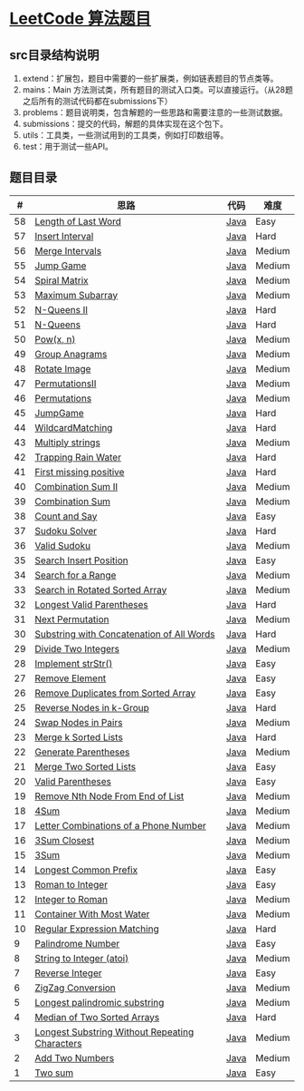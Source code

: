 # [LeetCode 算法题目](https://github.com/zdRan/leetcode)
## src目录结构说明
1. extend：扩展包，题目中需要的一些扩展类，例如链表题目的节点类等。
2. mains：Main 方法测试类，所有题目的测试入口类。可以直接运行。（从28题之后所有的测试代码都在submissions下）
3. problems：题目说明类，包含解题的一些思路和需要注意的一些测试数据。
4. submissions：提交的代码，解题的具体实现在这个包下。
5. utils：工具类，一些测试用到的工具类，例如打印数组等。
6. test：用于测试一些API。
## 题目目录
| # | 思路   | 代码      | 难度       |
|---| ----- | -------- | ---------- |
|58 |[Length of Last Word](./src/com/leetcode/problems/LengthLastWord.md)|[Java](./src/com/leetcode/submissions/LengthLastWord.java)|Easy|
|57 |[Insert Interval](./src/com/leetcode/problems/InsertInterval.md)|[Java](./src/com/leetcode/submissions/InsertInterval.java)|Hard|
|56 |[Merge Intervals](./src/com/leetcode/problems/MergeIntervals.md)|[Java](./src/com/leetcode/submissions/MergeIntervals.java)|Medium|
|55 |[Jump Game](./src/com/leetcode/problems/JumpGame2.md)|[Java](./src/com/leetcode/submissions/JumpGame2.java)|Medium|
|54 |[Spiral Matrix](./src/com/leetcode/problems/SpiralMatrix.md)|[Java](./src/com/leetcode/submissions/SpiralMatrix.java)|Medium|
|53 |[Maximum Subarray](./src/com/leetcode/problems/MaximumSubarray.md)|[Java](./src/com/leetcode/submissions/MaximumSubarray.java)|Medium|
|52 |[N-Queens II](./src/com/leetcode/problems/NQueens.md)|[Java](./src/com/leetcode/submissions/NQueensII.java)|Hard|
|51 |[N-Queens](./src/com/leetcode/problems/NQueens.md)|[Java](./src/com/leetcode/submissions/NQueens.java)|Hard|
|50 |[Pow(x, n)](./src/com/leetcode/problems/PowXN.md)|[Java](./src/com/leetcode/submissions/PowXN.java)|Medium|
|49 |[Group Anagrams](./src/com/leetcode/problems/GroupAnagrams.md)|[Java](./src/com/leetcode/submissions/GroupAnagrams.java)|Medium|
|48 |[Rotate Image](./src/com/leetcode/problems/RotateImage.md)|[Java](./src/com/leetcode/submissions/RotateImage.java)|Medium|
|47 |[PermutationsII](./src/com/leetcode/problems/PermutationsII.md)|[Java](./src/com/leetcode/submissions/PermutationsII.java)|Medium|
|46 |[Permutations](./src/com/leetcode/problems/Permutations.md)|[Java](./src/com/leetcode/submissions/Permutations.java)|Medium|
|45 |[JumpGame](./src/com/leetcode/problems/JumpGame.md)|[Java](./src/com/leetcode/submissions/JumpGame.java)|Hard|
|44 |[WildcardMatching](./src/com/leetcode/problems/WildcardMatching.md)|[Java](./src/com/leetcode/submissions/WildcardMatching.java)|Hard|
|43 |[Multiply strings](./src/com/leetcode/problems/MultiplyStrings.md)|[Java](./src/com/leetcode/submissions/MultiplyStrings.java)|Medium|
|42 |[Trapping Rain Water](./src/com/leetcode/problems/TrappingRainWater.md)|[Java](./src/com/leetcode/submissions/TrappingRainWater.java)|Hard|
|41 |[First missing positive](./src/com/leetcode/problems/FirstMissingPositive.md)|[Java](./src/com/leetcode/submissions/FirstMissingPositive.java)|Hard|
|40 |[Combination Sum II](./src/com/leetcode/problems/CombinationSumII.md)|[Java](./src/com/leetcode/submissions/CombinationSumII.java)|Medium|
|39 |[Combination Sum](./src/com/leetcode/problems/CombinationSum.md)|[Java](./src/com/leetcode/submissions/CombinationSum.java)|Medium|
|38 |[Count and Say](./src/com/leetcode/problems/CountAndSay.md)|[Java](./src/com/leetcode/submissions/CountAndSay.java)|Easy|
|37 |[Sudoku Solver](./src/com/leetcode/problems/SudokuSolver.md)|[Java](./src/com/leetcode/submissions/SudokuSolver.java)|Hard|
|36 |[Valid Sudoku](./src/com/leetcode/problems/ValidSudoku.md)|[Java](./src/com/leetcode/submissions/ValidSudoku.java)|Medium|
|35 |[Search Insert Position](./src/com/leetcode/problems/SearchInsertPosition.md)|[Java](./src/com/leetcode/submissions/SearchInsertPosition.java)|Easy|
|34 |[Search for a Range](./src/com/leetcode/problems/SearchRange.md)|[Java](./src/com/leetcode/submissions/SearchRange.java)|Medium|
|33 |[Search in Rotated Sorted Array](./src/com/leetcode/problems/SearchArray.md)|[Java](./src/com/leetcode/submissions/SearchArray.java)|Medium|
|32 |[Longest Valid Parentheses](./src/com/leetcode/problems/LongestValidParentheses.md)|[Java](./src/com/leetcode/submissions/LongestValidParentheses.java)|Hard|
|31 |[Next Permutation](./src/com/leetcode/problems/NextPermutation.md)|[Java](./src/com/leetcode/submissions/NextPermutation.java)|Medium|
|30 |[Substring with Concatenation of All Words](./src/com/leetcode/problems/ConcatenationWords.md)|[Java](./src/com/leetcode/submissions/ConcatenationWords.java)|Hard|
|29 |[Divide Two Integers](./src/com/leetcode/problems/DivideIntegers.md)|[Java](./src/com/leetcode/submissions/DivideIntegers.java)|Medium	|
|28 |[Implement strStr()](./src/com/leetcode/problems/ImplementStr.md)|[Java](./src/com/leetcode/submissions/ImplementStr.java)|Easy|
|27 |[Remove Element](./src/com/leetcode/problems/RemoveElement.md)|[Java](./src/com/leetcode/submissions/RemoveElement.java)|Easy|
|26 |[Remove Duplicates from Sorted Array](./src/com/leetcode/problems/RemoveDuplicates.md)|[Java](./src/com/leetcode/submissions/RemoveDuplicates.java)|Easy|
|25 |[Reverse Nodes in k-Group](./src/com/leetcode/problems/ReverseNodes.md)|[Java](./src/com/leetcode/submissions/ReverseNodes.java)|Hard|
|24 |[Swap Nodes in Pairs](./src/com/leetcode/problems/SwapNodes.md)|[Java](./src/com/leetcode/submissions/SwapNodes.java)|Medium|
|23 |[Merge k Sorted Lists](./src/com/leetcode/problems/MergekLists.md)|[Java](./src/com/leetcode/submissions/MergekLists.java)|Hard|
|22 |[Generate Parentheses](./src/com/leetcode/problems/GenerateParentheses.md)|[Java](./src/com/leetcode/submissions/GenerateParentheses.java)|Medium|
|21 |[Merge Two Sorted Lists](./src/com/leetcode/problems/MergeTwoSortedLists.md)|[Java](./src/com/leetcode/submissions/MergeTwoLists.java)|Easy|
|20 |[Valid Parentheses](./src/com/leetcode/problems/ValidParentheses.md)|[Java](./src/com/leetcode/submissions/ValidParentheses.java)|Easy|
|19 |[Remove Nth Node From End of List](./src/com/leetcode/problems/RemoveNthNodeFromEndofList.md)|[Java](./src/com/leetcode/submissions/RemoveNodeFromList.java)|Medium|
|18 |[4Sum](./src/com/leetcode/problems/FourSum.md)|[Java](./src/com/leetcode/submissions/FourSum.java)|Medium|
|17 |[Letter Combinations of a Phone Number](./src/com/leetcode/problems/LetterCombinations.md)|[Java](./src/com/leetcode/submissions/LetterCombinations.java)|Medium|
|16 |[3Sum Closest](./src/com/leetcode/problems/ThreeSumClosest.md)|[Java](./src/com/leetcode/submissions/ThreeSumClosest.java)|Medium|
|15 |[3Sum](./src/com/leetcode/problems/ThreeSum.md)|[Java](./src/com/leetcode/submissions/ThreeSum.java)|Medium|
|14 |[Longest Common Prefix](./src/com/leetcode/problems/LongestCommonPrefix.md)|[Java](./src/com/leetcode/submissions/LongestCommonPrefix.java)|Easy|
|13 |[Roman to Integer](./src/com/leetcode/problems/RomanToInteger.md)|[Java](./src/com/leetcode/submissions/RomanToInteger.java)|Easy|
|12 |[Integer to Roman](./src/com/leetcode/problems/IntegertoRoman.md)|[Java](./src/com/leetcode/submissions/IntegertoRoman.java)|Medium|
|11 |[Container With Most Water](./src/com/leetcode/problems/ContainerWithMostWater.md)|[Java](./src/com/leetcode/submissions/ContainerWithMostWater.java)|Medium|
|10 |[Regular Expression Matching](./src/com/leetcode/problems/RegularExpressionMatching.md)|[Java](./src/com/leetcode/submissions/RegularExpressionMatching.java)|Hard|
|9  |[Palindrome Number](./src/com/leetcode/problems/PalindromeNumber.md)|[Java](./src/com/leetcode/submissions/PalindromeNumber.java)|Easy|
|8  |[String to Integer (atoi)](./src/com/leetcode/problems/StringToInteger.md)|[Java](./src/com/leetcode/submissions/StringToInteger.java)|Medium|
|7  |[Reverse Integer](./src/com/leetcode/problems/ReverseInteger.md)|[Java](./src/com/leetcode/submissions/ReverseInteger.java)|Easy|
|6  |[ZigZag Conversion](./src/com/leetcode/problems/ZigZagConversion.md)|[Java](./src/com/leetcode/submissions/ZigZagConversion.java)|Medium|
|5  |[Longest palindromic substring](./src/com/leetcode/problems/LongestPalindromicSubstring.md)|[Java](./src/com/leetcode/submissions/LongestPalindromicSubstring.java)|Medium|
|4  |[Median of Two Sorted Arrays](./src/com/leetcode/problems/MedianofTwoSortedArrays.md)|[Java](./src/com/leetcode/submissions/MedianTwoArrays.java)|Hard|
|3  |[Longest Substring Without Repeating Characters](./src/com/leetcode/problems/LongestSubstring.md)|[Java](./src/com/leetcode/submissions/LongestSubstring.java)|Medium|
|2  |[Add Two Numbers](./src/com/leetcode/problems/AddTwoNumbers.md)|[Java](./src/com/leetcode/submissions/AddTwoNumbers.java)|Medium|
|1  |[Two sum](./src/com/leetcode/problems/TwoSum.md)|[Java](./src/com/leetcode/submissions/TwoSum.java)|Easy|

